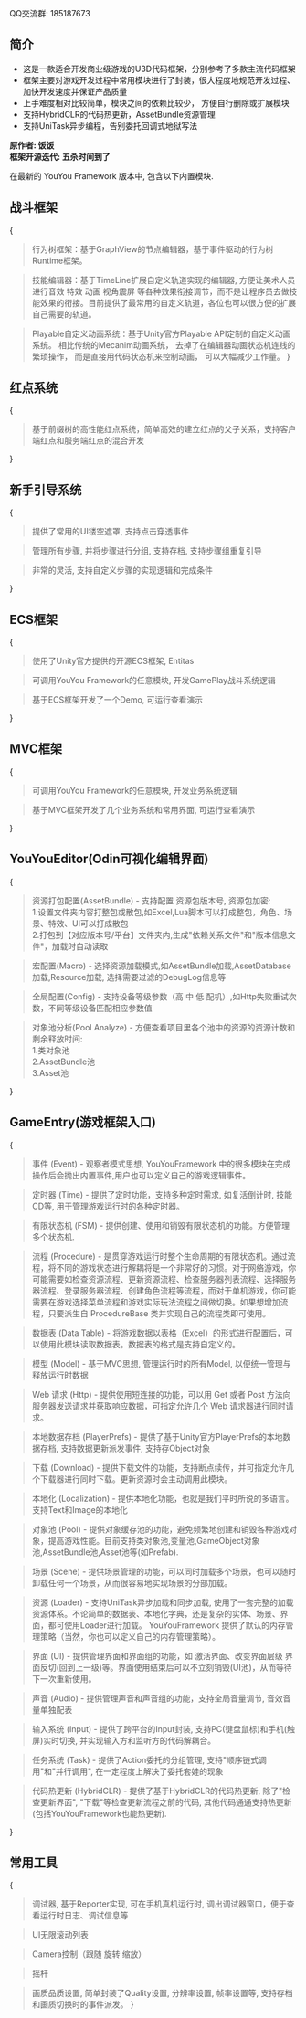 QQ交流群: 185187673

 **简介** 
------------
- 这是一款适合开发商业级游戏的U3D代码框架，分别参考了多款主流代码框架 <br>
- 框架主要对游戏开发过程中常用模块进行了封装，很大程度地规范开发过程、加快开发速度并保证产品质量 <br>
- 上手难度相对比较简单，模块之间的依赖比较少， 方便自行删除或扩展模块 <br>
- 支持HybridCLR的代码热更新，AssetBundle资源管理 <br>
- 支持UniTask异步编程，告别委托回调式地狱写法 <br>


 **原作者: 饭饭**<br>
 **框架开源迭代: 五杀时间到了** 


在最新的 YouYou Framework 版本中, 包含以下内置模块. 

 **战斗框架** 
------------------------------------
{
>行为树框架：基于GraphView的节点编辑器，基于事件驱动的行为树Runtime框架。

>技能编辑器：基于TimeLine扩展自定义轨道实现的编辑器, 方便让美术人员进行音效 特效 动画 视角震屏 等各种效果衔接调节，而不是让程序员去做技能效果的衔接。目前提供了最常用的自定义轨道，各位也可以很方便的扩展自己需要的轨道。

>Playable自定义动画系统：基于Unity官方Playable API定制的自定义动画系统。
相比传统的Mecanim动画系统， 去掉了在编辑器动画状态机连线的繁琐操作， 而是直接用代码状态机来控制动画， 可以大幅减少工作量。
} 

 **红点系统** 
------------------------------------
{
>基于前缀树的高性能红点系统，简单高效的建立红点的父子关系，支持客户端红点和服务端红点的混合开发

} 

 **新手引导系统** 
------------------------------------
{
>提供了常用的UI镂空遮罩, 支持点击穿透事件

>管理所有步骤, 并将步骤进行分组, 支持存档, 支持步骤组重复引导

>非常的灵活, 支持自定义步骤的实现逻辑和完成条件

} 

 **ECS框架** 
------------------------------------
{
>使用了Unity官方提供的开源ECS框架, Entitas

>可调用YouYou Framework的任意模块, 开发GamePlay战斗系统逻辑

>基于ECS框架开发了一个Demo, 可运行查看演示

} 

 **MVC框架** 
------------------------------------
{
>可调用YouYou Framework的任意模块, 开发业务系统逻辑

>基于MVC框架开发了几个业务系统和常用界面, 可运行查看演示

} 

 **YouYouEditor(Odin可视化编辑界面)**
------------------------------------
{
>资源打包配置(AssetBundle) - 支持配置 资源包版本号, 资源包加密:<br>
1.设置文件夹内容打整包或散包,如Excel,Lua脚本可以打成整包，角色、场景、特效、UI可以打成散包<br>
2.打包到【对应版本号/平台】文件夹内,生成"依赖关系文件"和"版本信息文件"，加载时自动读取

>宏配置(Macro) - 选择资源加载模式,如AssetBundle加载,AssetDatabase加载,Resource加载,  选择需要过滤的DebugLog信息等

>全局配置(Config) - 支持设备等级参数（高 中 低 配机）,如Http失败重试次数，不同等级设备匹配相应参数值

>对象池分析(Pool Analyze) - 方便查看项目里各个池中的资源的资源计数和剩余释放时间:<br>
1.类对象池<br>
2.AssetBundle池<br>
3.Asset池

}

 **GameEntry(游戏框架入口)** 
------------------------------------
{
>事件 (Event) - 观察者模式思想, YouYouFramework 中的很多模块在完成操作后会抛出内置事件,用户也可以定义自己的游戏逻辑事件。

>定时器 (Time) - 提供了定时功能，支持多种定时需求, 如复活倒计时, 技能CD等, 用于管理游戏运行时的各种定时器。

>有限状态机 (FSM) - 提供创建、使用和销毁有限状态机的功能。方便管理多个状态机.

>流程 (Procedure) - 是贯穿游戏运行时整个生命周期的有限状态机。通过流程，将不同的游戏状态进行解耦将是一个非常好的习惯。对于网络游戏，你可能需要如检查资源流程、更新资源流程、检查服务器列表流程、选择服务器流程、登录服务器流程、创建角色流程等流程，而对于单机游戏，你可能需要在游戏选择菜单流程和游戏实际玩法流程之间做切换。如果想增加流程，只要派生自 ProcedureBase 类并实现自己的流程类即可使用。

>数据表 (Data Table) - 将游戏数据以表格（Excel）的形式进行配置后，可以使用此模块读取数据表。数据表的格式是支持自定义的。

>模型 (Model) - 基于MVC思想, 管理运行时的所有Model, 以便统一管理与释放运行时数据

>Web 请求 (Http) - 提供使用短连接的功能，可以用 Get 或者 Post 方法向服务器发送请求并获取响应数据，可指定允许几个 Web 请求器进行同时请求。

>本地数据存档 (PlayerPrefs) - 提供了基于Unity官方PlayerPrefs的本地数据存档, 支持数据更新派发事件, 支持存Object对象

>下载 (Download) - 提供下载文件的功能，支持断点续传，并可指定允许几个下载器进行同时下载。更新资源时会主动调用此模块。

>本地化 (Localization) - 提供本地化功能，也就是我们平时所说的多语言。支持Text和Image的本地化

>对象池 (Pool) - 提供对象缓存池的功能，避免频繁地创建和销毁各种游戏对象，提高游戏性能。目前支持类对象池,变量池,GameObject对象池,AssetBundle池,Asset池等(如Prefab).

>场景 (Scene) - 提供场景管理的功能，可以同时加载多个场景，也可以随时卸载任何一个场景，从而很容易地实现场景的分部加载。

>资源 (Loader) - 支持UniTask异步加载和同步加载, 使用了一套完整的加载资源体系。不论简单的数据表、本地化字典，还是复杂的实体、场景、界面，都可使用Loader进行加载。 YouYouFramework 提供了默认的内存管理策略（当然，你也可以定义自己的内存管理策略）。

>界面 (UI) - 提供管理界面和界面组的功能，如 激活界面、改变界面层级 界面反切(回到上一级)等。界面使用结束后可以不立刻销毁(UI池)，从而等待下一次重新使用。

>声音 (Audio) - 提供管理声音和声音组的功能，支持全局音量调节, 音效音量单独配表

>输入系统 (Input) - 提供了跨平台的Input封装, 支持PC(键盘鼠标)和手机(触屏)实时切换, 并实现输入方和监听方的代码解耦合。

>任务系统 (Task) - 提供了Action委托的分组管理, 支持"顺序链式调用"和"并行调用", 在一定程度上解决了委托套娃的现象 

>代码热更新 (HybridCLR) - 提供了基于HybridCLR的代码热更新, 除了"检查更新界面", "下载"等检查更新流程之前的代码, 其他代码通通支持热更新(包括YouYouFramework也能热更新).

}

**常用工具** 
------------------------------------
{
>调试器, 基于Reporter实现, 可在手机真机运行时, 调出调试器窗口，便于查看运行时日志、调试信息等

>UI无限滚动列表

>Camera控制（跟随 旋转 缩放）

>摇杆

>画质品质设置, 简单封装了Quality设置, 分辨率设置, 帧率设置等, 支持存档和画质切换时的事件派发。
}